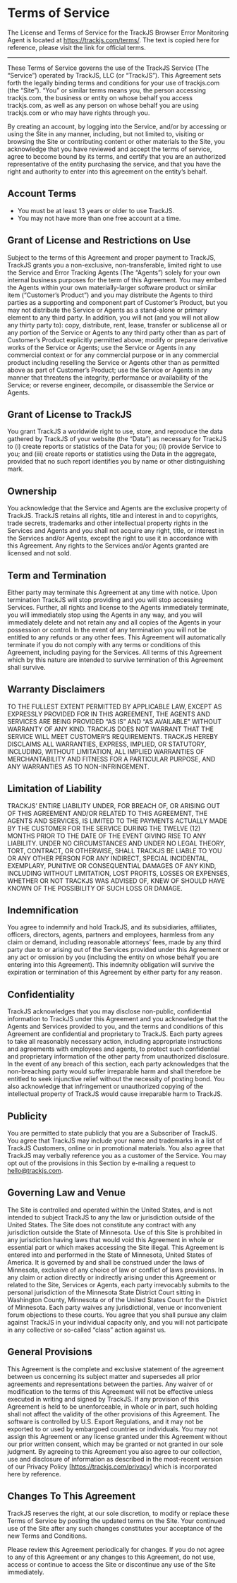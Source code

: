 # Terms of Service

The License and Terms of Service for the TrackJS Browser Error Monitoring Agent is located at https://trackjs.com/terms/. The text is copied here for reference, please visit the link for official terms.

---

These Terms of Service governs the use of the TrackJS Service (The “Service”) operated by TrackJS, LLC (or “TrackJS”). This Agreement sets forth the legally binding terms and conditions for your use of trackjs.com (the “Site”). “You” or similar terms means you, the person accessing trackjs.com, the business or entity on whose behalf you access trackjs.com, as well as any person on whose behalf you are using trackjs.com or who may have rights through you.

By creating an account, by logging into the Service, and/or by accessing or using the Site in any manner, including, but not limited to, visiting or browsing the Site or contributing content or other materials to the Site, you acknowledge that you have reviewed and accept the terms of service, agree to become bound by its terms, and certify that you are an authorized representative of the entity purchasing the service, and that you have the right and authority to enter into this agreement on the entity’s behalf.

## Account Terms

- You must be at least 13 years or older to use TrackJS.
- You may not have more than one free account at a time.

## Grant of License and Restrictions on Use

Subject to the terms of this Agreement and proper payment to TrackJS, TrackJS grants you a non-exclusive, non-transferable, limited right to use the Service and Error Tracking Agents (The “Agents”) solely for your own internal business purposes for the term of this Agreement. You may embed the Agents within your own materially-larger software product or similar item (“Customer’s Product”) and you may distribute the Agents to third parties as a supporting and component part of Customer’s Product, but you may not distribute the Service or Agents as a stand-alone or primary element to any third party. In addition, you will not (and you will not allow any thirty party to): copy, distribute, rent, lease, transfer or sublicense all or any portion of the Service or Agents to any third party other than as part of Customer’s Product explicitly permitted above; modify or prepare derivative works of the Service or Agents; use the Service or Agents in any commercial context or for any commercial purpose or in any commercial product including reselling the Service or Agents other than as permitted above as part of Customer’s Product; use the Service or Agents in any manner that threatens the integrity, performance or availability of the Service; or reverse engineer, decompile, or disassemble the Service or Agents.

## Grant of License to TrackJS

You grant TrackJS a worldwide right to use, store, and reproduce the data gathered by TrackJS of your website (the “Data”) as necessary for TrackJS to (i) create reports or statistics of the Data for you; (ii) provide Service to you; and (iii) create reports or statistics using the Data in the aggregate, provided that no such report identifies you by name or other distinguishing mark.

## Ownership

You acknowledge that the Service and Agents are the exclusive property of TrackJS. TrackJS retains all rights, title and interest in and to copyrights, trade secrets, trademarks and other intellectual property rights in the Services and Agents and you shall not acquire any right, title, or interest in the Services and/or Agents, except the right to use it in accordance with this Agreement. Any rights to the Services and/or Agents granted are licensed and not sold.

## Term and Termination

Either party may terminate this Agreement at any time with notice. Upon termination TrackJS will stop providing and you will stop accessing Services. Further, all rights and license to the Agents immediately terminate, you will immediately stop using the Agents in any way, and you will immediately delete and not retain any and all copies of the Agents in your possession or control. In the event of any termination you will not be entitled to any refunds or any other fees. This Agreement will automatically terminate if you do not comply with any terms or conditions of this Agreement, including paying for the Services. All terms of this Agreement which by this nature are intended to survive termination of this Agreement shall survive.

## Warranty Disclaimers

TO THE FULLEST EXTENT PERMITTED BY APPLICABLE LAW, EXCEPT AS EXPRESSLY PROVIDED FOR IN THIS AGREEMENT, THE AGENTS AND SERVICES ARE BEING PROVIDED “AS IS” AND “AS AVAILABLE” WITHOUT WARRANTY OF ANY KIND. TRACKJS DOES NOT WARRANT THAT THE SERVICE WILL MEET CUSTOMER’S REQUIREMENTS. TRACKJS HEREBY DISCLAIMS ALL WARRANTIES, EXPRESS, IMPLIED, OR STATUTORY, INCLUDING, WITHOUT LIMITATION, ALL IMPLIED WARRANTIES OF MERCHANTABILITY AND FITNESS FOR A PARTICULAR PURPOSE, AND ANY WARRANTIES AS TO NON-INFRINGEMENT.

## Limitation of Liability

TRACKJS’ ENTIRE LIABILITY UNDER, FOR BREACH OF, OR ARISING OUT OF THIS AGREEMENT AND/OR RELATED TO THIS AGREEMENT, THE AGENTS AND SERVICES, IS LIMITED TO THE PAYMENTS ACTUALLY MADE BY THE CUSTOMER FOR THE SERVICE DURING THE TWELVE (12) MONTHS PRIOR TO THE DATE OF THE EVENT GIVING RISE TO ANY LIABILITY. UNDER NO CIRCUMSTANCES AND UNDER NO LEGAL THEORY, TORT, CONTRACT, OR OTHERWISE, SHALL TRACKJS BE LIABLE TO YOU OR ANY OTHER PERSON FOR ANY INDIRECT, SPECIAL INCIDENTAL, EXEMPLARY, PUNITIVE OR CONSEQUENTIAL DAMAGES OF ANY KIND, INCLUDING WITHOUT LIMITATION, LOST PROFITS, LOSSES OR EXPENSES, WHETHER OR NOT TRACKJS WAS ADVISED OF, KNEW OF SHOULD HAVE KNOWN OF THE POSSIBILITY OF SUCH LOSS OR DAMAGE.

## Indemnification

You agree to indemnify and hold TrackJS, and its subsidiaries, affiliates, officers, directors, agents, partners and employees, harmless from any claim or demand, including reasonable attorneys’ fees, made by any third party due to or arising out of the Services provided under this Agreement or any act or omission by you (including the entity on whose behalf you are entering into this Agreement). This indemnity obligation will survive the expiration or termination of this Agreement by either party for any reason.

## Confidentiality

TrackJS acknowledges that you may disclose non-public, confidential information to TrackJS under this Agreement and you acknowledge that the Agents and Services provided to you, and the terms and conditions of this Agreement are confidential and proprietary to TrackJS. Each party agrees to take all reasonably necessary action, including appropriate instructions and agreements with employees and agents, to protect such confidential and proprietary information of the other party from unauthorized disclosure. In the event of any breach of this section, each party acknowledges that the non-breaching party would suffer irreparable harm and shall therefore be entitled to seek injunctive relief without the necessity of posting bond. You also acknowledge that infringement or unauthorized copying of the intellectual property of TrackJS would cause irreparable harm to TrackJS.

## Publicity

You are permitted to state publicly that you are a Subscriber of TrackJS. You agree that TrackJS may include your name and trademarks in a list of TrackJS Customers, online or in promotional materials. You also agree that TrackJS may verbally reference you as a customer of the Service. You may opt out of the provisions in this Section by e-mailing a request to hello@trackjs.com.

## Governing Law and Venue

The Site is controlled and operated within the United States, and is not intended to subject TrackJS to any the law or jurisdiction outside of the United States. The Site does not constitute any contract with any jurisdiction outside the State of Minnesota. Use of this Site is prohibited in any jurisdiction having laws that would void this Agreement in whole or essential part or which makes accessing the Site illegal. This Agreement is entered into and performed in the State of Minnesota, United States of America. It is governed by and shall be construed under the laws of Minnesota, exclusive of any choice of law or conflict of laws provisions. In any claim or action directly or indirectly arising under this Agreement or related to the Site, Services or Agents, each party irrevocably submits to the personal jurisdiction of the Minnesota State District Court sitting in Washington County, Minnesota or of the United States Court for the District of Minnesota. Each party waives any jurisdictional, venue or inconvenient forum objections to these courts. You agree that you shall pursue any claim against TrackJS in your individual capacity only, and you will not participate in any collective or so-called “class” action against us.

## General Provisions

This Agreement is the complete and exclusive statement of the agreement between us concerning its subject matter and supersedes all prior agreements and representations between the parties. Any waiver of or modification to the terms of this Agreement will not be effective unless executed in writing and signed by TrackJS. If any provision of this Agreement is held to be unenforceable, in whole or in part, such holding shall not affect the validity of the other provisions of this Agreement. The software is controlled by U.S. Export Regulations, and it may not be exported to or used by embargoed countries or individuals. You may not assign this Agreement or any license granted under this Agreement without our prior written consent, which may be granted or not granted in our sole judgment. By agreeing to this Agreement you also agree to our collection, use and disclosure of information as described in the most-recent version of our Privacy Policy [https://trackjs.com/privacy] which is incorporated here by reference.

## Changes To This Agreement

TrackJS reserves the right, at our sole discretion, to modify or replace these Terms of Service by posting the updated terms on the Site. Your continued use of the Site after any such changes constitutes your acceptance of the new Terms and Conditions.

Please review this Agreement periodically for changes. If you do not agree to any of this Agreement or any changes to this Agreement, do not use, access or continue to access the Site or discontinue any use of the Site immediately.
